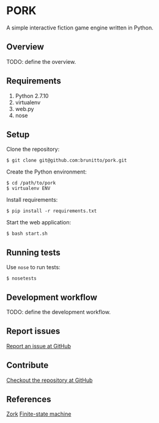 # PORK

A simple interactive fiction game engine written in Python.

## Overview

TODO: define the overview.

## Requirements

1. Python 2.7.10
2. virtualenv
3. web.py
4. nose

## Setup

Clone the repository:

    $ git clone git@github.com:brunitto/pork.git

Create the Python environment:

    $ cd /path/to/pork
    $ virtualenv ENV

Install requirements:

    $ pip install -r requirements.txt

Start the web application:

    $ bash start.sh

## Running tests

Use `nose` to run tests:

    $ nosetests

## Development workflow

TODO: define the development workflow.

## Report issues

[Report an issue at GitHub](https://github.com/brunitto/pork/issues)

## Contribute

[Checkout the repository at GitHub](https://github.com/brunitto/pork)

## References

[Zork](https://en.wikipedia.org/wiki/Zork)
[Finite-state machine](https://en.wikipedia.org/wiki/Finite-state_machine)


